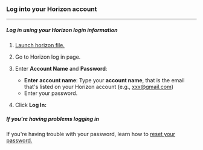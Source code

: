 ### Log into your Horizon account
__________________________________
##### Log in using your Horizon login information

1. [Launch horizon file.](Launch%20Horizon%20File.md)

2. Go to Horizon log in page.

3. Enter **Account Name** and **Password**:

    - **Enter** **account name**: Type your **account name**, that is the email that's listed on your Horizon account (e.g., xxx@gmail.com) 
    - Enter your password. 

4. Click **Log In:**
##### If you're having problems logging in

If you're having trouble with your password, learn how to  [reset your password.](Reset%20Your%20Password.md)

